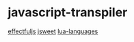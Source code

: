 # javascript-transpiler

[effectfuljs](https://github.com/awto/effectfuljs)
[jsweet](https://github.com/cincheo/jsweet)
[lua-languages](https://github.com/hengestone/lua-languages)
